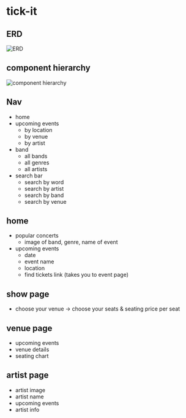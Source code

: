 # tick-it
## ERD
![ERD](https://i.imgur.com/qa7eMqo.png)
## component hierarchy 

![component hierarchy](https://i.imgur.com/PsIQDd8.png)

## Nav 
- home
- upcoming events
    - by location
    - by venue
    - by artist
- band
    - all bands
    - all genres 
    - all artists
- search bar 
    - search by word
    - search by artist 
    - search by band
    - search by venue 

## home 
- popular concerts 
    - image of band, genre, name of event
- upcoming events 
    - date 
    - event name 
    - location 
    - find tickets link (takes you to event page)

## show page  
- choose your venue 
    -> choose your seats & seating price per seat 

## venue page
- upcoming events 
- venue details 
- seating chart

## artist page 
- artist image 
- artist name
- upcoming events 
- artist info